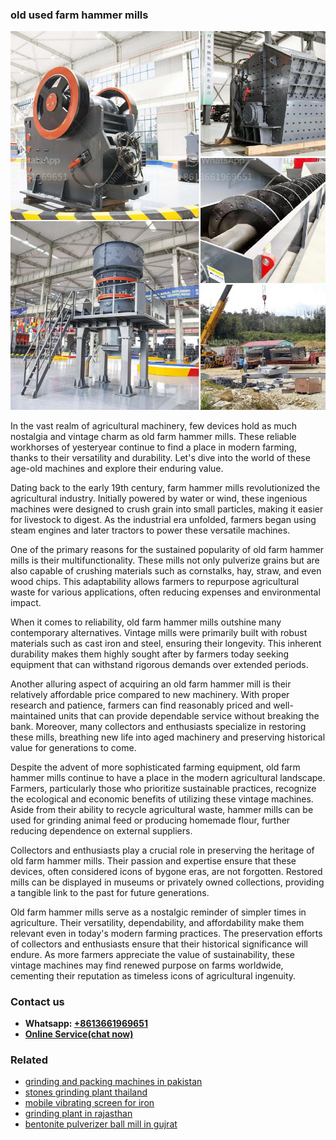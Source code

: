 <h3>old used farm hammer mills</h3><img src='1706773458.jpg' alt=''><p>In the vast realm of agricultural machinery, few devices hold as much nostalgia and vintage charm as old farm hammer mills. These reliable workhorses of yesteryear continue to find a place in modern farming, thanks to their versatility and durability. Let's dive into the world of these age-old machines and explore their enduring value.</p><p>Dating back to the early 19th century, farm hammer mills revolutionized the agricultural industry. Initially powered by water or wind, these ingenious machines were designed to crush grain into small particles, making it easier for livestock to digest. As the industrial era unfolded, farmers began using steam engines and later tractors to power these versatile machines.</p><p>One of the primary reasons for the sustained popularity of old farm hammer mills is their multifunctionality. These mills not only pulverize grains but are also capable of crushing materials such as cornstalks, hay, straw, and even wood chips. This adaptability allows farmers to repurpose agricultural waste for various applications, often reducing expenses and environmental impact.</p><p>When it comes to reliability, old farm hammer mills outshine many contemporary alternatives. Vintage mills were primarily built with robust materials such as cast iron and steel, ensuring their longevity. This inherent durability makes them highly sought after by farmers today seeking equipment that can withstand rigorous demands over extended periods.</p><p>Another alluring aspect of acquiring an old farm hammer mill is their relatively affordable price compared to new machinery. With proper research and patience, farmers can find reasonably priced and well-maintained units that can provide dependable service without breaking the bank. Moreover, many collectors and enthusiasts specialize in restoring these mills, breathing new life into aged machinery and preserving historical value for generations to come.</p><p>Despite the advent of more sophisticated farming equipment, old farm hammer mills continue to have a place in the modern agricultural landscape. Farmers, particularly those who prioritize sustainable practices, recognize the ecological and economic benefits of utilizing these vintage machines. Aside from their ability to recycle agricultural waste, hammer mills can be used for grinding animal feed or producing homemade flour, further reducing dependence on external suppliers.</p><p>Collectors and enthusiasts play a crucial role in preserving the heritage of old farm hammer mills. Their passion and expertise ensure that these devices, often considered icons of bygone eras, are not forgotten. Restored mills can be displayed in museums or privately owned collections, providing a tangible link to the past for future generations.</p><p>Old farm hammer mills serve as a nostalgic reminder of simpler times in agriculture. Their versatility, dependability, and affordability make them relevant even in today's modern farming practices. The preservation efforts of collectors and enthusiasts ensure that their historical significance will endure. As more farmers appreciate the value of sustainability, these vintage machines may find renewed purpose on farms worldwide, cementing their reputation as timeless icons of agricultural ingenuity.</p><h3>Contact us</h3><ul><li><strong>Whatsapp:&nbsp;<a href="https://wa.me/8613661969651">+8613661969651</a></strong></li><li><a href="https://swt.shibang-china.com/?git&amp;zhl&amp;old used farm hammer mills"><strong>Online Service(chat now)</strong></a></li></ul><h3>Related</h3><ul><li><a href='grinding and packing machines in pakistan.md'>grinding and packing machines in pakistan</a></li><li><a href='stones grinding plant thailand.md'>stones grinding plant thailand</a></li><li><a href='mobile vibrating screen for iron.md'>mobile vibrating screen for iron</a></li><li><a href='grinding plant in rajasthan.md'>grinding plant in rajasthan</a></li><li><a href='bentonite pulverizer ball mill in gujrat.md'>bentonite pulverizer ball mill in gujrat</a></li></ul>